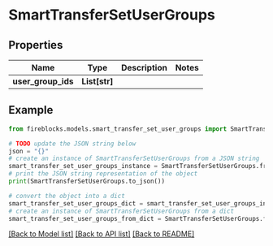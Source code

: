 # SmartTransferSetUserGroups


## Properties

Name | Type | Description | Notes
------------ | ------------- | ------------- | -------------
**user_group_ids** | **List[str]** |  | 

## Example

```python
from fireblocks.models.smart_transfer_set_user_groups import SmartTransferSetUserGroups

# TODO update the JSON string below
json = "{}"
# create an instance of SmartTransferSetUserGroups from a JSON string
smart_transfer_set_user_groups_instance = SmartTransferSetUserGroups.from_json(json)
# print the JSON string representation of the object
print(SmartTransferSetUserGroups.to_json())

# convert the object into a dict
smart_transfer_set_user_groups_dict = smart_transfer_set_user_groups_instance.to_dict()
# create an instance of SmartTransferSetUserGroups from a dict
smart_transfer_set_user_groups_from_dict = SmartTransferSetUserGroups.from_dict(smart_transfer_set_user_groups_dict)
```
[[Back to Model list]](../README.md#documentation-for-models) [[Back to API list]](../README.md#documentation-for-api-endpoints) [[Back to README]](../README.md)


